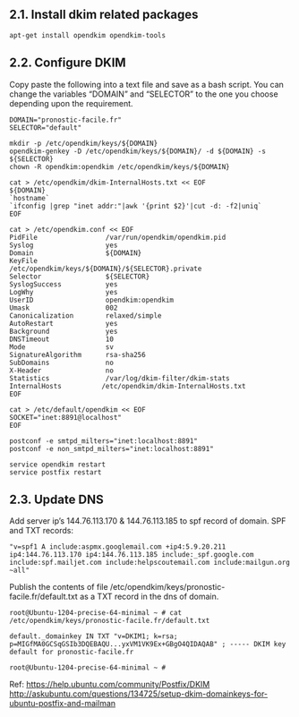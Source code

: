 ## 2.1. Install dkim related packages

    apt-get install opendkim opendkim-tools

## 2.2. Configure DKIM

Copy paste the following into a text file and save as a bash script. You can change the variables “DOMAIN” and “SELECTOR” to the one you choose depending upon the requirement.

    DOMAIN="pronostic-facile.fr"
    SELECTOR="default"

    mkdir -p /etc/opendkim/keys/${DOMAIN}
    opendkim-genkey -D /etc/opendkim/keys/${DOMAIN}/ -d ${DOMAIN} -s ${SELECTOR}
    chown -R opendkim:opendkim /etc/opendkim/keys/${DOMAIN}

    cat > /etc/opendkim/dkim-InternalHosts.txt << EOF
    ${DOMAIN}
    `hostname`
    `ifconfig |grep "inet addr:"|awk '{print $2}'|cut -d: -f2|uniq`
    EOF

    cat > /etc/opendkim.conf << EOF
    PidFile                 /var/run/opendkim/opendkim.pid
    Syslog                  yes
    Domain                  ${DOMAIN}
    KeyFile                 /etc/opendkim/keys/${DOMAIN}/${SELECTOR}.private
    Selector                ${SELECTOR}
    SyslogSuccess           yes
    LogWhy                  yes
    UserID                  opendkim:opendkim
    Umask                   002
    Canonicalization        relaxed/simple
    AutoRestart             yes
    Background              yes
    DNSTimeout              10
    Mode                    sv
    SignatureAlgorithm      rsa-sha256
    SubDomains              no
    X-Header                no
    Statistics              /var/log/dkim-filter/dkim-stats
    InternalHosts          /etc/opendkim/dkim-InternalHosts.txt
    EOF

    cat > /etc/default/opendkim << EOF
    SOCKET="inet:8891@localhost"
    EOF

    postconf -e smtpd_milters="inet:localhost:8891"
    postconf -e non_smtpd_milters="inet:localhost:8891"

    service opendkim restart
    service postfix restart

## 2.3. Update DNS

Add server ip’s 144.76.113.170 & 144.76.113.185 to spf record of domain. SPF and TXT records:

    "v=spf1 A include:aspmx.googlemail.com +ip4:5.9.20.211  ip4:144.76.113.170 ip4:144.76.113.185 include:_spf.google.com include:spf.mailjet.com include:helpscoutemail.com include:mailgun.org ~all"


Publish the contents of file /etc/opendkim/keys/pronostic-facile.fr/default.txt as a TXT record in the dns of domain.

    root@Ubuntu-1204-precise-64-minimal ~ # cat /etc/opendkim/keys/pronostic-facile.fr/default.txt

    default._domainkey IN TXT "v=DKIM1; k=rsa; p=MIGfMA0GCSqGSIb3DQEBAQU...yxVM1VK9Ex+GBgO4QIDAQAB" ; ----- DKIM key default for pronostic-facile.fr

    root@Ubuntu-1204-precise-64-minimal ~ #

Ref: https://help.ubuntu.com/community/Postfix/DKIM
http://askubuntu.com/questions/134725/setup-dkim-domainkeys-for-ubuntu-postfix-and-mailman
